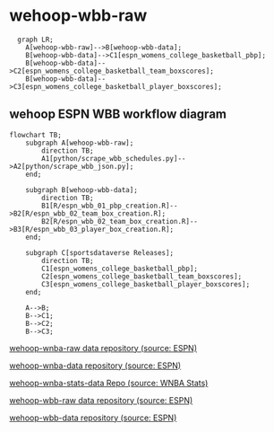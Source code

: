 # wehoop-wbb-raw

```mermaid
  graph LR;
    A[wehoop-wbb-raw]-->B[wehoop-wbb-data];
    B[wehoop-wbb-data]-->C1[espn_womens_college_basketball_pbp];
    B[wehoop-wbb-data]-->C2[espn_womens_college_basketball_team_boxscores];
    B[wehoop-wbb-data]-->C3[espn_womens_college_basketball_player_boxscores];

```

## wehoop ESPN WBB workflow diagram

```mermaid
flowchart TB;
    subgraph A[wehoop-wbb-raw];
        direction TB;
        A1[python/scrape_wbb_schedules.py]-->A2[python/scrape_wbb_json.py];
    end;

    subgraph B[wehoop-wbb-data];
        direction TB;
        B1[R/espn_wbb_01_pbp_creation.R]-->B2[R/espn_wbb_02_team_box_creation.R];
        B2[R/espn_wbb_02_team_box_creation.R]-->B3[R/espn_wbb_03_player_box_creation.R];
    end;

    subgraph C[sportsdataverse Releases];
        direction TB;
        C1[espn_womens_college_basketball_pbp];
        C2[espn_womens_college_basketball_team_boxscores];
        C3[espn_womens_college_basketball_player_boxscores];
    end;

    A-->B;
    B-->C1;
    B-->C2;
    B-->C3;

```

[wehoop-wnba-raw data repository (source: ESPN)](https://github.com/sportsdataverse/wehoop-wnba-raw)

[wehoop-wnba-data repository (source: ESPN)](https://github.com/sportsdataverse/wehoop-wnba-data)

[wehoop-wnba-stats-data Repo (source: WNBA Stats)](https://github.com/sportsdataverse/wehoop-wnba-stats-data)

[wehoop-wbb-raw data repository (source: ESPN)](https://github.com/sportsdataverse/wehoop-wbb-raw)

[wehoop-wbb-data repository (source: ESPN)](https://github.com/sportsdataverse/wehoop-wbb-data)